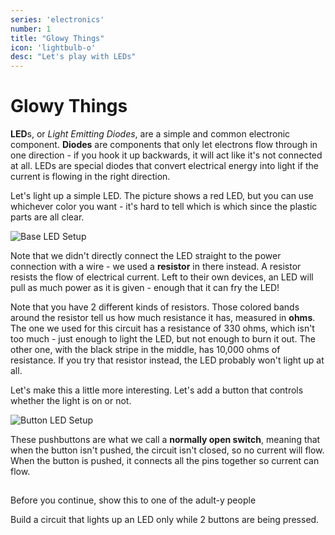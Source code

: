 ```yaml
---
series: 'electronics'
number: 1
title: "Glowy Things"
icon: 'lightbulb-o'
desc: "Let's play with LEDs"
---
```

# Glowy Things

**LED**s, or *Light Emitting Diodes*, are a simple and common electronic component.  **Diodes** are components that only let electrons flow through in one direction - if you hook it up backwards, it will act like it's not connected at all.  LEDs are special diodes that convert electrical energy into light if the current is flowing in the right direction.  

Let's light up a simple LED. The picture shows a red LED, but you can use whichever color you want - it's hard to tell which is which since the plastic parts are all clear.

![Base LED Setup](/img/02-light.png)

Note that we didn't directly connect the LED straight to the power connection with a wire - we used a **resistor** in there instead.  A resistor resists the flow of electrical current.  Left to their own devices, an LED will pull as much power as it is given - enough that it can fry the LED!

Note that you have 2 different kinds of resistors.  Those colored bands around the resistor tell us how much resistance it has, measured in **ohms**.  The one we used for this circuit has a resistance of 330 ohms, which isn't too much - just enough to light the LED, but not enough to burn it out.  The other one, with the black stripe in the middle, has 10,000 ohms of resistance.  If you try that resistor instead, the LED probably won't light up at all.

Let's make this a little more interesting.  Let's add a button that controls whether the light is on or not.  

![Button LED Setup](/img/03-button-light.png)

These pushbuttons are what we call a **normally open switch**, meaning that when the button isn't pushed, the circuit isn't closed, so no current will flow.  When the button is pushed, it connects all the pins together so current can flow.  


## 

<div class="panel panel-primary">
<div class="panel-heading">Before you continue, show this to one of the adult-y people</div>
  <div class="panel-body" markdown="1">

Build a circuit that lights up an LED only while 2 buttons are being pressed.

</div>
